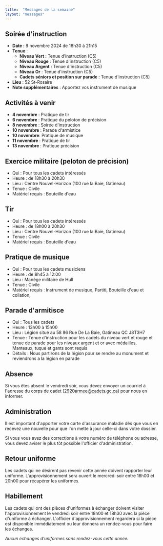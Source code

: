 ```yaml
---
title:  "Messages de la semaine"
layout: "messages"
---
```

 
## Soirée d'instruction  

- **Date** : 8 novembre 2024 de 18h30 à 21h15
- **Tenue** :
  - **Niveau Vert** : Tenue d'instruction  (C5)
  - **Niveau Rouge** : Tenue d'instruction  (C5)
  - **Niveau Argent** : Tenue d'instruction  (C5) 
  - **Niveau Or** : Tenue d'instruction  (C5)
  - **Cadets séniors et position sur parade** : Tenue d'instruction  (C5)
- **Lieu** : 52 St-Rosaire
- **Note supplémentaires** : Apportez vos instrument de musique

   
## Activités à venir

- **4 novembre** : Pratique de tir
- **6 novembre** : Pratique du peloton de précision
- **8 novembre** : Soirée d'instruction
- **10 novembre** : Parade d'armistice
- **10 novembre**: Pratique de musique
- **11 novembre** : Pratique de tir
- **13 novembre** : Pratique précision

## Exercice militaire (peloton de précision)

- Qui :  Pour tous les cadets intéressés 
- Heure : de 18h30 à 20h30
- Lieu : Centre Nouvel-Horizon (100 rue la Baie, Gatineau) 
- Tenue : Civile
- Matériel requis : Bouteille d'eau

## Tir

- Qui : Pour tous les cadets intéressés 
- Heure : de 18h00 à 20h30
- Lieu : Centre Nouvel-Horizon (100 rue la Baie, Gatineau) 
- Tenue : Civile
- Matériel requis : Bouteille d'eau

## Pratique de musique

- Qui : Pour tous les cadets musiciens 
- Heure : de 8h45 à 12:00
- Lieu : Manège militaire de Hull  
- Tenue : Civile
- Matériel requis : Instrument de musique, Partiti, Bouteille d'eau et collation, 

## Parade d'armitisce

- Qui : Tous les cadets 
- Heure : 13h00 à 15h00
- Lieu : Légion situé au 58 86 Rue De La Baie, Gatineau QC J8T3H7 
- Tenue : Tenue d'instruction pour les cadets du niveau vert et rouge et tenue de parade pour les niveaux argent et or avec médailles, Manteaux, tuque et gants sont requis
- Détails : Nous partirons de la légion pour se rendre au monument et reviendrons a la légion en parade

## Absence

Si vous êtes absent le vendredi soir, vous devez envoyer un courriel à l'adresse du corps de cadet (<2920armee@cadets.gc.ca>) pour nous en informer.

## Administration

Il est important d'apporter votre carte d'assurance maladie dès que vous en recevez une nouvelle pour que l'on mette à jour celle-ci dans votre dossier.

Si vous vous avez des corrections à votre numéro de téléphone ou adresse, vous devez aviser le plus tôt possible l'officier d'administration. 

## Retour uniforme

Les cadets qui ne désirent pas revenir cette année doivent rapporter leur uniforme. L'approvisionnement sera ouvert le mercredi soir entre 18h00 et 20h00 pour récupérer les uniformes.

## Habillement

Les cadets qui ont des pièces d'uniformes à échanger doivent visiter l'approvisionnement le vendredi soir entre 18h00 et 18h30 avec la pièce d'uniforme à échanger.  L'officier d'approvisionnement regardera si la pièce est disponible immédiatement ou leur donnera un rendez-vous pour faire les échanges.

*Aucun échanges d'uniformes sans rendez-vous cette année.*

